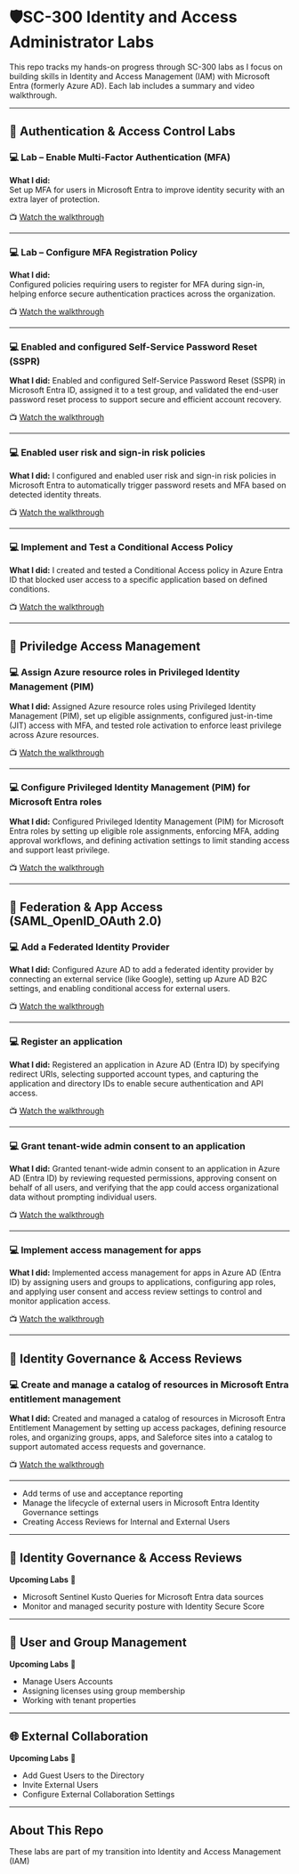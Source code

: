 # 🛡️SC-300 Identity and Access Administrator Labs

This repo tracks my hands-on progress through SC-300 labs as I focus on building skills in Identity and Access Management (IAM) with Microsoft Entra (formerly Azure AD). Each lab includes a summary and video walkthrough.

---

## 🔐 Authentication & Access Control Labs

### 💻 Lab – Enable Multi-Factor Authentication (MFA)
**What I did:**  
Set up MFA for users in Microsoft Entra to improve identity security with an extra layer of protection.

📺 [Watch the walkthrough](https://youtu.be/qAM5ESiFXjk?si=oXJDhD0hvDa4O7uK)

---

### 💻 Lab – Configure MFA Registration Policy  
**What I did:**  
Configured policies requiring users to register for MFA during sign-in, helping enforce secure authentication practices across the organization.

📺 [Watch the walkthrough](https://youtu.be/CR7KnYjoF0c?si=B8GTjWHYFL3iSwZH)

---

### 💻 Enabled and configured Self-Service Password Reset (SSPR)  
**What I did:**
Enabled and configured Self-Service Password Reset (SSPR) in Microsoft Entra ID, assigned it to a test group, and validated the end-user password reset process to support secure and efficient account recovery.

📺 [Watch the walkthrough](https://youtu.be/fc62VihS1cQ?si=HM731E1QVgLy1DdC)

---
### 💻 Enabled user risk and sign-in risk policies  
**What I did:**
I configured and enabled user risk and sign-in risk policies in Microsoft Entra to automatically trigger password resets and MFA based on detected identity threats.

📺 [Watch the walkthrough](https://www.youtube.com/watch?v=YeEZblm48j0)

---
### 💻 Implement and Test a Conditional Access Policy 
**What I did:**
I created and tested a Conditional Access policy in Azure Entra ID that blocked user access to a specific application based on defined conditions.

📺 [Watch the walkthrough](https://www.youtube.com/watch?v=VKBDkiKeWb4&list=PLIjdhN2pMMAlr79TFYLziucDtzyEABUxL&index=6)

---

## 🔐 Priviledge Access Management

### 💻 Assign Azure resource roles in Privileged Identity Management (PIM)
**What I did:**
Assigned Azure resource roles using Privileged Identity Management (PIM), set up eligible assignments, configured just-in-time (JIT) access with MFA, and tested role activation to enforce least privilege across Azure resources.

📺 [Watch the walkthrough](https://youtu.be/ha36llBRQo8?si=-cRRjbSEJSN7HXZK)

---
  
### 💻 Configure Privileged Identity Management (PIM) for Microsoft Entra roles
**What I did:**
Configured Privileged Identity Management (PIM) for Microsoft Entra roles by setting up eligible role assignments, enforcing MFA, adding approval workflows, and defining activation settings to limit standing access and support least privilege.

📺 [Watch the walkthrough](https://youtu.be/ES3CUlvG8Kc?si=aLR6cHGFfgWFsnHT)

---

## 🔐 Federation & App Access (SAML_OpenID_OAuth 2.0)

### 💻 Add a Federated Identity Provider
**What I did:**
Configured Azure AD to add a federated identity provider by connecting an external service (like Google), setting up Azure AD B2C settings, and enabling conditional access for external users.

📺 [Watch the walkthrough](https://youtu.be/xF25Zrieqdc?si=RfxPe9LaXUEbiHfM)

---
### 💻 Register an application
**What I did:**
Registered an application in Azure AD (Entra ID) by specifying redirect URIs, selecting supported account types, and capturing the application and directory IDs to enable secure authentication and API access.

📺 [Watch the walkthrough](https://youtu.be/SUfG0xKWa9A?si=CLO81-6qvVD50O50)

---

### 💻 Grant tenant-wide admin consent to an application
**What I did:**
Granted tenant-wide admin consent to an application in Azure AD (Entra ID) by reviewing requested permissions, approving consent on behalf of all users, and verifying that the app could access organizational data without prompting individual users.

📺 [Watch the walkthrough](https://youtu.be/h12WoZ_TXH8?si=Ob1EUIs5qfpDb_s8)

---

### 💻 Implement access management for apps
**What I did:**
Implemented access management for apps in Azure AD (Entra ID) by assigning users and groups to applications, configuring app roles, and applying user consent and access review settings to control and monitor application access.

📺 [Watch the walkthrough](https://youtu.be/V3GJiZfySD0?si=EtCbxtvvfM47ImeO)

---

## 🔐 Identity Governance & Access Reviews

### 💻 Create and manage a catalog of resources in Microsoft Entra entitlement management
**What I did:**
Created and managed a catalog of resources in Microsoft Entra Entitlement Management by setting up access packages, defining resource roles, and organizing groups, apps, and Saleforce sites into a catalog to support automated access requests and governance.

📺 [Watch the walkthrough](https://youtu.be/V3GJiZfySD0?si=EtCbxtvvfM47ImeO)

---

- Add terms of use and acceptance reporting
- Manage the lifecycle of external users in Microsoft Entra Identity Governance settings 
- Creating Access Reviews for Internal and External Users

---

## 🔐 Identity Governance & Access Reviews
**Upcoming Labs** 👀
- Microsoft Sentinel Kusto Queries for Microsoft Entra data sources
- Monitor and managed security posture with Identity Secure Score

---

## 🔐 User and Group Management
**Upcoming Labs** 👀
- Manage Users Accounts
- Assigning licenses using group membership
- Working with tenant properties

---

## 🌐 External Collaboration
**Upcoming Labs** 👀
- Add Guest Users to the Directory
- Invite External Users
- Configure External Collaboration Settings

---

## About This Repo
These labs are part of my transition into Identity and Access Management (IAM)

